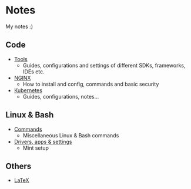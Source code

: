 # Notes
My notes :)

## Code
- [Tools](code/TOOLS.md)
  - Guides, configurations and settings of different SDKs, frameworks, IDEs etc.
- [NGINX](code/NGINX.md)
  - How to install and config, commands and basic security
- [Kubernetes](code/KUBERNETES.md)
  - Guides, configurations, notes...

## Linux & Bash
 - [Commands](linux/LINUX.md)
   - Miscellaneous Linux & Bash commands
 - [Drivers, apps & settings](linux/INSTALL.md)
   - Mint setup

## Others
 - [LaTeX](others/LATEX.md)